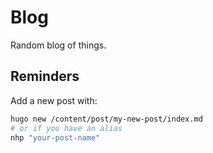 # Blog

Random blog of things.

## Reminders

Add a new post with:

```bash
hugo new /content/post/my-new-post/index.md
# or if you have an alias
nhp "your-post-name"
```
